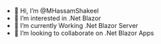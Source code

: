 - 👋 Hi, I’m @MHassamShakeel
- 👀 I’m interested in .Net Blazor
- 🌱 I’m currently Working .Net Blazor Server
- 💞️ I’m looking to collaborate on .Net Blazor Apps


<!---
MHassamShakeel/MHassamShakeel is a ✨ special ✨ repository because its `README.md` (this file) appears on your GitHub profile.
You can click the Preview link to take a look at your changes.
--->
